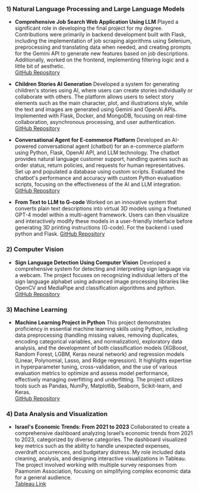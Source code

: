 ### 1) **Natural Language Processing and Large Language Models**

- **Comprehensive Job Search Web Application Using LLM**
Played a significant role in developing the final project for my degree. Contributions were primarily in backend development built with Flask, including the implementation of job scraping algorithms using Selenium, preprocessing and translating data when needed, and creating prompts for the Gemini API to generate new features based on job descriptions. Additionally, worked on the frontend, implementing filtering logic and a little bit of aesthetic.  
[GitHub Repository](https://github.com/shaik1201/Final-Project)

- **Children Stories AI Generation**
Developed a system for generating children's stories using AI, where users can create stories individually or collaborate with others. The platform allows users to select story elements such as the main character, plot, and illustrations style, while the text and images are generated using Gemini and OpenAI APIs. Implemented with Flask, Docker, and MongoDB, focusing on real-time collaboration, asynchronous processing, and user authentication.  
[GitHub Repository](https://github.com/oren1996/MLOps)

- **Conversational Agent for E-commerce Platform**
Developed an AI-powered conversational agent (chatbot) for an e-commerce platform using Python, Flask, OpenAI API, and LLM technology. The chatbot provides natural language customer support, handling queries such as order status, return policies, and requests for human representatives. Set up and populated a database using custom scripts. Evaluated the chatbot's performance and accuracy with custom Python evaluation scripts, focusing on the effectiveness of the AI and LLM integration.  
[GitHub Repository](https://github.com/oren1996/LLMEngineerHomeWork)

- **From Text to LLM to G-code**
Worked on an innovative system that converts plain text descriptions into virtual 3D models using a finetuned GPT-4 model within a multi-agent framework. Users can then visualize and interactively modify these models in a user-friendly interface before generating 3D printing instructions (G-code). For the backend i used python and Flask.
[GitHub Repository](https://github.com/oren1996/Text_To_LLM_To_3D)

### 2) **Computer Vision**

- **Sign Language Detection Using Computer Vision**
Developed a comprehensive system for detecting and interpreting sign language via a webcam. The project focuses on recognizing individual letters of the sign language alphabet using advanced image processing libraries like OpenCV and MediaPipe and classification algorithms and python.  
[GitHub Repository](https://github.com/oren1996/SignLanguageDetection)
    
### 3) **Machine Learning**

- **Machine Learning Project in Python**
This project demonstrates proficiency in essential machine learning skills using Python, including data preprocessing (handling missing values, removing duplicates, encoding categorical variables, and normalization), exploratory data analysis, and the development of both classification models (XGBoost, Random Forest, LGBM, Keras neural network) and regression models (Linear, Polynomial, Lasso, and Ridge regression). It highlights expertise in hyperparameter tuning, cross-validation, and the use of various evaluation metrics to optimize and assess model performance, effectively managing overfitting and underfitting. The project utilizes tools such as Pandas, NumPy, Matplotlib, Seaborn, Scikit-learn, and Keras.  
[GitHub Repository](https://github.com/oren1996/Classification-RegressionTasks)

### 4) **Data Analysis and Visualization**

- **Israel's Economic Trends: From 2021 to 2023**
Collaborated to create a comprehensive dashboard analyzing Israel’s economic trends from 2021 to 2023, categorized by diverse categories. The dashboard visualized key metrics such as the ability to handle unexpected expenses, overdraft occurrences, and budgetary distress. My role included data cleaning, analysis, and designing interactive visualizations in Tableau. The project involved working with multiple survey responses from Paamonim Association, focusing on simplifying complex economic data for a general audience.  
[Tableau Link](https://public.tableau.com/views/Team21Submission01_10/Dashboard?:language=fr-FR&:sid=&:redirect=auth&:display_count=n&:origin=viz_share_link)
